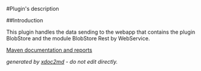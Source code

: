 
#Plugin's description

##Introduction

This plugin handles the data sending to the webapp that contains the plugin BlobStore and the module BlobStore Rest by WebService.


[Maven documentation and reports](http://dev.lutece.paris.fr/plugins/plugin-blobstoreclient/)



 *generated by [xdoc2md](https://github.com/lutece-platform/tools-maven-xdoc2md-plugin) - do not edit directly.*